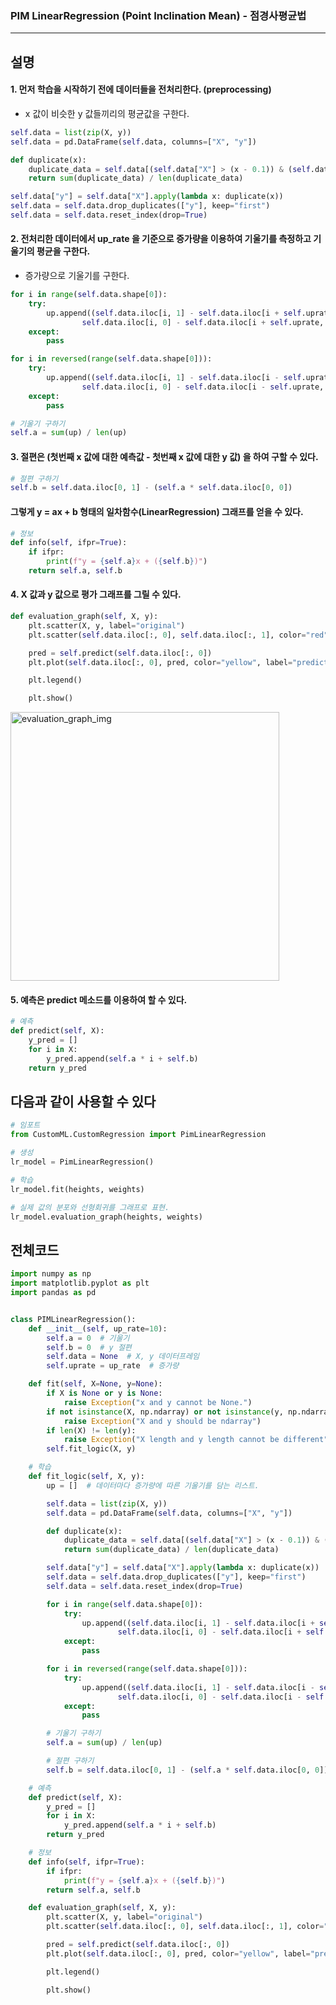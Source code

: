 ### PIM LinearRegression (Point Inclination Mean) - 점경사평균법
-------------

설명
------------
#### 1. 먼저 학습을 시작하기 전에 데이터들을 전처리한다. (preprocessing)
- x 값이 비슷한 y 값들끼리의 평균값을 구한다.  
``` python
self.data = list(zip(X, y))
self.data = pd.DataFrame(self.data, columns=["X", "y"])

def duplicate(x):
    duplicate_data = self.data[(self.data["X"] > (x - 0.1)) & (self.data["X"] < (x + 0.1))]["y"]
    return sum(duplicate_data) / len(duplicate_data)

self.data["y"] = self.data["X"].apply(lambda x: duplicate(x))
self.data = self.data.drop_duplicates(["y"], keep="first")
self.data = self.data.reset_index(drop=True)
```

#### 2. 전처리한 데이터에서 up_rate 을 기준으로 증가량을 이용하여 기울기를 측정하고 기울기의 평균을 구한다.
- 증가량으로 기울기를 구한다.
``` python
for i in range(self.data.shape[0]):
    try:
        up.append((self.data.iloc[i, 1] - self.data.iloc[i + self.uprate, 1]) / (
                self.data.iloc[i, 0] - self.data.iloc[i + self.uprate, 0]))
    except:
        pass

for i in reversed(range(self.data.shape[0])):
    try:
        up.append((self.data.iloc[i, 1] - self.data.iloc[i - self.uprate, 1]) / (
                self.data.iloc[i, 0] - self.data.iloc[i - self.uprate, 0]))
    except:
        pass

# 기울기 구하기
self.a = sum(up) / len(up)
```


#### 3. 절편은 (첫번째 x 값에 대한 예측값 - 첫번째 x 값에 대한 y 값) 을 하여 구할 수 있다.  
``` python
# 절편 구하기
self.b = self.data.iloc[0, 1] - (self.a * self.data.iloc[0, 0])
```

#### 그렇게 y = ax + b 형태의 일차함수(LinearRegression) 그래프를 얻을 수 있다.
``` python
# 정보
def info(self, ifpr=True):
    if ifpr:
        print(f"y = {self.a}x + ({self.b})")
    return self.a, self.b
```

#### 4. X 값과 y 값으로 평가 그래프를 그릴 수 있다.
``` python
def evaluation_graph(self, X, y):
    plt.scatter(X, y, label="original")
    plt.scatter(self.data.iloc[:, 0], self.data.iloc[:, 1], color="red", label="preprocessing")

    pred = self.predict(self.data.iloc[:, 0])
    plt.plot(self.data.iloc[:, 0], pred, color="yellow", label="predict")

    plt.legend()

    plt.show()
```

<div>
<img width="430" alt="evaluation_graph_img" src="https://user-images.githubusercontent.com/66504341/103880075-ff0de680-511b-11eb-8d5c-d9ba8cf9c559.PNG">
</div>

#### 5. 예측은 predict 메소드를 이용하여 할 수 있다.
``` python
# 예측
def predict(self, X):
    y_pred = []
    for i in X:
        y_pred.append(self.a * i + self.b)
    return y_pred
```

  
다음과 같이 사용할 수 있다
--------------------

``` python
# 임포트
from CustomML.CustomRegression import PimLinearRegression

# 생성
lr_model = PimLinearRegression()

# 학습
lr_model.fit(heights, weights)

# 실제 값의 분포와 선형회귀를 그래프로 표현.
lr_model.evaluation_graph(heights, weights)
```

전체코드
-----------

``` python
import numpy as np
import matplotlib.pyplot as plt
import pandas as pd


class PIMLinearRegression():
    def __init__(self, up_rate=10):
        self.a = 0  # 기울기
        self.b = 0  # y 절편
        self.data = None  # X, y 데이터프레임
        self.uprate = up_rate  # 증가량 

    def fit(self, X=None, y=None):
        if X is None or y is None:
            raise Exception("x and y cannot be None.")
        if not isinstance(X, np.ndarray) or not isinstance(y, np.ndarray):
            raise Exception("X and y should be ndarray")
        if len(X) != len(y):
            raise Exception("X length and y length cannot be different")
        self.fit_logic(X, y)

    # 학습
    def fit_logic(self, X, y):
        up = []  # 데이터마다 증가량에 따른 기울기를 담는 리스트.

        self.data = list(zip(X, y))
        self.data = pd.DataFrame(self.data, columns=["X", "y"])

        def duplicate(x):
            duplicate_data = self.data[(self.data["X"] > (x - 0.1)) & (self.data["X"] < (x + 0.1))]["y"]
            return sum(duplicate_data) / len(duplicate_data)

        self.data["y"] = self.data["X"].apply(lambda x: duplicate(x))
        self.data = self.data.drop_duplicates(["y"], keep="first")
        self.data = self.data.reset_index(drop=True)

        for i in range(self.data.shape[0]):
            try:
                up.append((self.data.iloc[i, 1] - self.data.iloc[i + self.uprate, 1]) / (
                        self.data.iloc[i, 0] - self.data.iloc[i + self.uprate, 0]))
            except:
                pass

        for i in reversed(range(self.data.shape[0])):
            try:
                up.append((self.data.iloc[i, 1] - self.data.iloc[i - self.uprate, 1]) / (
                        self.data.iloc[i, 0] - self.data.iloc[i - self.uprate, 0]))
            except:
                pass

        # 기울기 구하기
        self.a = sum(up) / len(up)

        # 절편 구하기
        self.b = self.data.iloc[0, 1] - (self.a * self.data.iloc[0, 0])

    # 예측
    def predict(self, X):
        y_pred = []
        for i in X:
            y_pred.append(self.a * i + self.b)
        return y_pred

    # 정보
    def info(self, ifpr=True):
        if ifpr:
            print(f"y = {self.a}x + ({self.b})")
        return self.a, self.b

    def evaluation_graph(self, X, y):
        plt.scatter(X, y, label="original")
        plt.scatter(self.data.iloc[:, 0], self.data.iloc[:, 1], color="red", label="preprocessing")

        pred = self.predict(self.data.iloc[:, 0])
        plt.plot(self.data.iloc[:, 0], pred, color="yellow", label="predict")

        plt.legend()

        plt.show()
```

